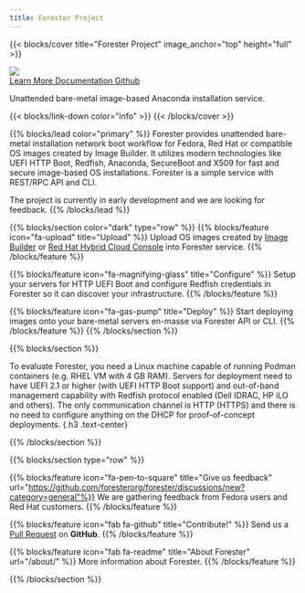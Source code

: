```yaml
---
title: Forester Project
---
```



{{< blocks/cover title="Forester Project" image_anchor="top" height="full" >}}

<div class="mb-4"><img src="/logo128.png"/></div>

<a class="btn btn-lg btn-primary me-3 mb-4" href="/about/">
  Learn More <i class="fas fa-lightbulb ms-2"></i>
</a>
<a class="btn btn-lg btn-secondary me-3 mb-4" href="/docs/">
  Documentation <i class="fas fa-arrow-alt-circle-right ms-2"></i>
</a>
<a class="btn btn-lg btn-secondary me-3 mb-4" href="https://github.com/foresterorg/forester">
  Github<i class="fab fa-github ms-2 "></i>
</a>
<p class="lead mt-5">Unattended bare-metal image-based Anaconda installation service.</p>
{{< blocks/link-down color="info" >}}
{{< /blocks/cover >}}


{{% blocks/lead color="primary" %}}
Forester provides unattended bare-metal installation network boot workflow for Fedora, Red Hat or compatible OS images created by Image Builder. It utilizes modern technologies like UEFI HTTP Boot, Redfish, Anaconda, SecureBoot and X509 for fast and secure image-based OS installations. Forester is a simple service with REST/RPC API and CLI.

The project is currently in early development and we are looking for feedback.
{{% /blocks/lead %}}


{{% blocks/section color="dark" type="row" %}}
{{% blocks/feature icon="fa-upload" title="Upload" %}}
Upload OS images created by [Image Builder](https://www.osbuild.org/) or [Red Hat Hybrid Cloud Console](https://console.redhat.com/insights/image-builder) into Forester service.
{{% /blocks/feature %}}


{{% blocks/feature icon="fa-magnifying-glass" title="Configure" %}}
Setup your servers for HTTP UEFI Boot and configure Redfish credentials in Forester so it can discover your infrastructure.
{{% /blocks/feature %}}


{{% blocks/feature icon="fa-gas-pump" title="Deploy" %}}
Start deploying images onto your bare-metal servers en-masse via Forester API or CLI.
{{% /blocks/feature %}}
{{% /blocks/section %}}


{{% blocks/section %}}

To evaluate Forester, you need a Linux machine capable of running Podman containers (e.g. RHEL VM with 4 GB RAM). Servers for deployment need to have UEFI 2.1 or higher (with UEFI HTTP Boot support) and out-of-band management capability with Redfish protocol enabled (Dell IDRAC, HP iLO and others). The only communication channel is HTTP (HTTPS) and there is no need to configure anything on the DHCP for proof-of-concept deployments.
{.h3 .text-center}

{{% /blocks/section %}}


{{% blocks/section type="row" %}}

{{% blocks/feature icon="fa-pen-to-square" title="Give us feedback" url="https://github.com/foresterorg/forester/discussions/new?category=general"%}}
We are gathering feedback from Fedora users and Red Hat customers.
{{% /blocks/feature %}}

{{% blocks/feature icon="fab fa-github" title="Contribute!" %}}
Send us a [Pull Request](https://github.com/foresterorg/forester) on **GitHub**.
{{% /blocks/feature %}}

{{% blocks/feature icon="fab fa-readme" title="About Forester" url="/about/" %}}
More information about Forester.
{{% /blocks/feature %}}

{{% /blocks/section %}}


